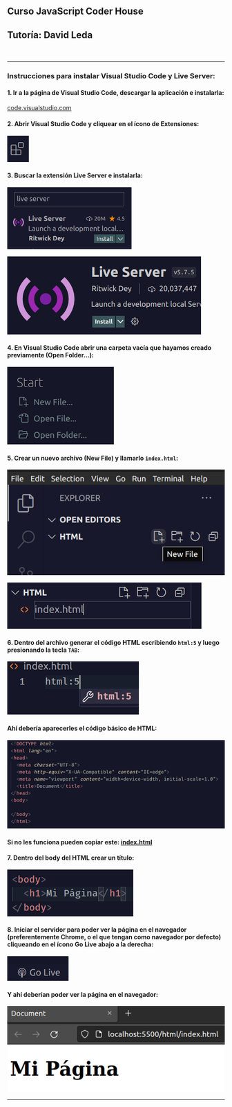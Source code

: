 ## Curso JavaScript Coder House
## Tutoría: David Leda
<br>

***

### Instrucciones para instalar Visual Studio Code y Live Server:

#### 1. Ir a la página de Visual Studio Code, descargar la aplicación e instalarla:

[code.visualstudio.com](https://code.visualstudio.com/)


#### 2. Abrir Visual Studio Code y cliquear en el ícono de Extensiones:

![](img/vsc-ext.png)

#### 3. Buscar la extensión Live Server e instalarla:

![](img/buscar-live-server.png)

![](img/live-server.png)

#### 4. En Visual Studio Code abrir una carpeta vacía que hayamos creado previamente (Open Folder...): 

![](img/open-folder.png)

#### 5. Crear un nuevo archivo (New File) y llamarlo `index.html`:

![](img/vsc-new-file.png)

![](img/crear-html.png)

#### 6. Dentro del archivo generar el código HTML escribiendo `html:5` y luego presionando la tecla `TAB`:

![](img/autocomplete-html.png)

#### Ahí debería aparecerles el código básico de HTML:

![](img/html.png)

#### Si no les funciona pueden copiar este: [index.html](html/index.html)

#### 7. Dentro del body del HTML crear un título:

![](img/crear-h1.png)

#### 8. Iniciar el servidor para poder ver la página en el navegador (preferentemente Chrome, o el que tengan como navegador por defecto) cliqueando en el ícono Go Live abajo a la derecha:

![](img/go-live.png)

#### Y ahí deberían poder ver la página en el navegador:

![](img/mi-pagina.png)

***














